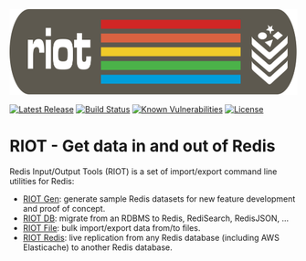 <p align="center"><img src="docs/images/riot.svg" alt="riot" height="150px"></p>

[![Latest Release](https://img.shields.io/github/release/Redislabs-Solution-Architects/riot.svg)](https://github.com/Redislabs-Solution-Architects/riot/releases/latest)
[![Build Status](https://github.com/Redislabs-Solution-Architects/riot/workflows/CI/badge.svg)](https://github.com/Redislabs-Solution-Architects/riot/workflows/CI/badge.svg)
[![Known Vulnerabilities](https://snyk.io/test/github/Redislabs-Solution-Architects/riot/badge.svg?targetFile=build.gradle)](https://snyk.io/test/github/Redislabs-Solution-Architects/riot?targetFile=build.gradle)
[![License](https://img.shields.io/github/license/Redislabs-Solution-Architects/riot.svg)](https://github.com/Redislabs-Solution-Architects/riot)

# RIOT - Get data in and out of Redis

Redis Input/Output Tools (RIOT) is a set of import/export command line utilities for Redis:

* [RIOT Gen](https://redis-developer.github.io/riot/riot-gen.html): generate sample Redis datasets for new feature development and proof of concept.
* [RIOT DB](https://redis-developer.github.io/riot/riot-db.html): migrate from an RDBMS to Redis, RediSearch, RedisJSON, ...
* [RIOT File](https://redis-developer.github.io/riot/riot-file.html): bulk import/export data from/to files.
* [RIOT Redis](https://redis-developer.github.io/riot/riot-redis.html): live replication from any Redis database (including AWS Elasticache) to another Redis database.
